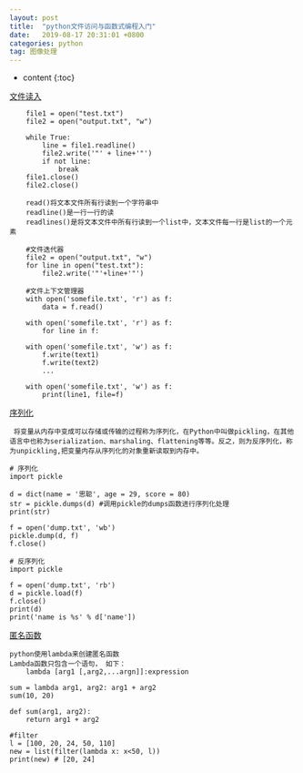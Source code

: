 ```yaml
---
layout: post
title:  "python文件访问与函数式编程入门"
date:   2019-08-17 20:31:01 +0800
categories: python
tag: 图像处理
---
```


* content
{:toc}


[文件读入](#)

        file1 = open("test.txt")
        file2 = open("output.txt", "w")

        while True:
            line = file1.readline()
            file2.write('"' + line+'"')
            if not line:
                break
        file1.close()
        file2.close()
        
        read()将文本文件所有行读到一个字符串中
        readline()是一行一行的读
        readlines()是将文本文件中所有行读到一个list中，文本文件每一行是list的一个元素

        #文件迭代器
        file2 = open("output.txt", "w")
        for line in open("test.txt"):
            file2.write('"'+line+'"')
        
        #文件上下文管理器
        with open('somefile.txt', 'r') as f:
            data = f.read()

        with open('somefile.txt', 'r') as f:
            for line in f:

        with open('somefile.txt', 'w') as f:
            f.write(text1)
            f.write(text2)
            ...

        with open('somefile.txt', 'w') as f:
            print(line1, file=f)

[序列化](#)

     将变量从内存中变成可以存储或传输的过程称为序列化，在Python中叫做pickling，在其他语言中也称为serialization、marshaling、flattening等等。反之，则为反序列化，称为unpickling,把变量内存从序列化的对象重新读取到内存中。

    # 序列化
    import pickle

    d = dict(name = '思聪', age = 29, score = 80)
    str = pickle.dumps(d) #调用pickle的dumps函数进行序列化处理
    print(str)

    f = open('dump.txt', 'wb')
    pickle.dump(d, f)
    f.close()

    # 反序列化
    import pickle

    f = open('dump.txt', 'rb')
    d = pickle.load(f)
    f.close()
    print(d)
    print('name is %s' % d['name'])

[匿名函数](#)

    python使用lambda来创建匿名函数
    Lambda函数只包含一个语句， 如下：
        lambda [arg1 [,arg2,...argn]]:expression
    
    sum = lambda arg1, arg2: arg1 + arg2
    sum(10, 20)

    def sum(arg1, arg2):
        return arg1 + arg2

    #filter
    l = [100, 20, 24, 50, 110]
    new = list(filter(lambda x: x<50, l))
    print(new) # [20, 24]
    





